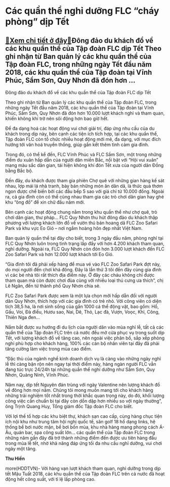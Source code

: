Các quần thể nghỉ dưỡng FLC “cháy phòng” dịp Tết
================================================

[:gift:Xem chi tiết ở đây:gift:](https://hddtvn.com/cac-quan-the-nghi-duong-flc-chay-phong-dip-tet/)Đông đảo du khách đổ về các khu quần thể của Tập đoàn FLC dịp Tết Theo ghi nhận từ Ban quản lý các khu quần thể của Tập đoàn FLC, trong những ngày Tết đầu năm 2018, các khu quần thể của Tập đoàn tại Vĩnh Phúc, Sầm Sơn, Quy Nhơn đã đón hơn …
------------------------------------------------------------------------------------------------------------------------------------------------------------------------------------------------------------------------------------------------













 






Đông đảo du khách đổ về các khu quần thể của Tập đoàn FLC dịp Tết



Theo ghi nhận từ Ban quản lý các khu quần thể của Tập đoàn FLC, trong những ngày Tết đầu năm 2018, các khu quần thể của Tập đoàn tại Vĩnh Phúc, Sầm Sơn, Quy Nhơn đã đón hơn 10.000 lượt khách nghỉ và tham quan, khiến không khí trở nên sôi động hơn bao giờ hết.


Để đa dạng hoá các hoạt động vui chơi giải trí, đáp ứng nhu cầu của du khách trong dịp này, bên cạnh các tiện ích tích hợp, tại các khu quần thể, Tập đoàn FLC còn tổ chức nhiều hoạt động mới mẻ, đa dạng, với mục đích hướng tới văn hoá truyền thống, giúp gắn kết thêm tình cảm gia đình.


Trong đó, có thể kể đến, FLC Vĩnh Phúc và FLC Sầm Sơn, một trong những điểm du xuân hấp dẫn của người dân miền Bắc, nổi bật với “Hội vui xuân” mang màu sắc dân gian, tái hiện không khí đón Tết xưa của người dân Đồng bằng Bắc bộ. 


Đến đây, du khách được tham gia phiên Chợ quê với những gian hàng kế sát nhau, lợp mái lá nhà tranh, bày bán những món ăn dân dã, là thức quà thơm ngon được chế biến bởi các đầu bếp 5 sao với giá chỉ từ 10.000 đồng. Ngoài ra, cả gia đình còn có thể cùng nhau tham gia các trò chơi dân gian hay ghé khu “ông đồ” để xin chữ đầu năm mới.


Bên cạnh các hoạt động chung nằm trong khu quần thể như chợ quê, trò chơi dân gian, thư pháp… FLC Quy Nhơn thu hút đông đảo du khách thập phương với lượng khách lớn đổ về vườn thú bán hoang dã FLC Zoo Safari Park và khu vực Eo Gió – nơi ngắm hoàng hôn đẹp nhất Việt Nam.


Ban quản lý quần thể tại đây cho biết, trong 3 ngày đầu năm, phòng nghỉ tại FLC Quy Nhơn luôn trong tình trạng lấp đầy với hơn 4.200 khách tham quan, nghỉ dưỡng. Ngoài ra, FLC Quy Nhơn còn đón hơn 3.000 lượt khách đến FLC Zoo Safari Park và hơn 12.000 lượt khách tới Eo Gió.


“Gia đình tôi đã phải xếp hàng để mua vé vào FLC Zoo Safari Park đợt này, do mọi người đến chơi khá đông. Đây là lần thứ 3 tôi đến đây cùng gia đình vì các bé nhà tôi rất thích địa điểm này. Ở đây các cháu không chỉ được tham quan mà còn được chơi đùa cùng với nhiều loại thú cưng ưa thích”, chị Lê Ngân, đến từ thành phố Quy Nhơn chia sẻ.


FLC Zoo Safari Park được xem là một lựa chọn mới hấp dẫn đối với người dân Quy Nhơn, thích hợp với các gia đình có trẻ nhỏ. Với công viên có diện tích 38,5 ha, là nơi sinh sống của gần 1000 cá thể động vật, bao gồm: Hổ, Gấu, Voi, Đà điểu, Hươu sao, Nai, Dê, Thỏ, Lạc đà, Vượn, Voọc, Khỉ, Công, Thiên Nga đen…


Nắm bắt được xu hướng đi du lịch của người dân vào mùa nghỉ lễ, tất cả các quần thể của Tập đoàn FLC trên cả nước đều mở cửa phục vụ trong suốt dịp Tết, với lượng khách đổ về tăng cao, nên ngoài việc phân bổ, sắp xếp phòng nghỉ phù hợp cho khách hàng, 100% các cán bộ nhân viên tại đây đã phải tăng cường làm việc trong mùa cao điểm.


“Đặc thù của ngành nghề kinh doanh dịch vụ là càng vào những ngày nghỉ lễ thì càng bận rộn nên ngay tại thời điểm này, hàng ngàn người FLC vẫn đang túc trực 24/24h tại những quần thể nghỉ dưỡng như Sầm Sơn, Quy Nhơn, Quảng Ninh, Vĩnh Phúc.


Năm nay, dịp tết Nguyên đán trùng với ngày Valentine nên lượng khách đổ về đông hơn mọi năm. Chúng tôi mong muốn mang tới cho khách hàng những trải nghiệm tốt nhất trong thời khắc quan trọng này, do đó, khối lượng công việc cần chuẩn bị tại đây còn dồn dập hơn nhiều so với ngày thường”, ông Trịnh Quang Huy, Tổng giám đốc Tập đoàn FLC cho biết.


Với lợi thế tổ hợp các khu biệt thự, khách sạn cao cấp, cùng hàng chục tiện ích nội khu như trung tâm hội nghị quốc tế, sân golf 18 hố dạng links, hệ thống bể bơi nước mặn, bể bơi bốn mùa, khu nhà hàng mang phong cách Á-Âu, quán bar, spa công suất lớn… các quần thể của Tập đoàn FLC trong những năm gần đây đã trở thành những điểm đến được ưu tiên hàng đầu trong mùa lễ tết, nhờ khả năng đáp ứng tối đa nhu cầu nghỉ dưỡng, vui chơi ngày một tăng.




**Thu Hiền**



more(HDDTVN)- Với hàng vạn lượt khách tham quan, nghỉ dưỡng trong dịp tết Mậu Tuất 2018, các khu quần thể của Tập đoàn FLC trên cả nước đã hoạt động hết công suất, với tỉ lệ lấp phòng cao.

